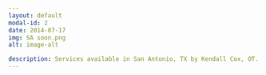 ```yaml
---
layout: default
modal-id: 2
date: 2014-07-17
img: SA soon.png
alt: image-alt

description: Services available in San Antonio, TX by Kendall Cox, OT. Contact 832-865-4887.  Bio Coming Soon!
---
```


